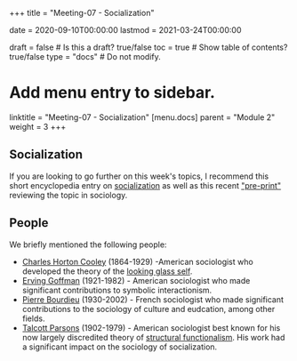 +++
title = "Meeting-07 - Socialization"

date = 2020-09-10T00:00:00
lastmod = 2021-03-24T00:00:00

draft = false  # Is this a draft? true/false
toc = true  # Show table of contents? true/false
type = "docs"  # Do not modify.

# Add menu entry to sidebar.
linktitle = "Meeting-07 - Socialization"
[menu.docs]
  parent = "Module 2"
  weight = 3
+++

## Socialization
If you are looking to go further on this week's topics, I recommend this short encyclopedia entry on [socialization](https://www-sciencedirect-com.ezp.slu.edu/science/article/pii/B0080430767019641) as well as this recent ["pre-print"](https://osf.io/preprints/socarxiv/zp2wy/) reviewing the topic in sociology.

## People
We briefly mentioned the following people:

* [Charles Horton Cooley](https://en.wikipedia.org/wiki/Charles_Cooley) (1864-1929) -American sociologist who developed the theory of the [looking glass self](https://en.wikipedia.org/wiki/Looking-glass_self).
* [Erving Goffman](https://www-sciencedirect-com.ezp.slu.edu/science/article/pii/B0080430767002497) (1921-1982) - American sociologist who made significant contributions to symbolic interactionism.
* [Pierre Bourdieu](https://en.wikipedia.org/wiki/Pierre_Bourdieu) (1930-2002) - French sociologist who made significant contributions to the sociology of culture and eudcation, among other fields. 
* [Talcott Parsons](http://ezp.slu.edu/login?url=https://www.sciencedirect.com/science/article/pii/B0080430767003168) (1902-1979) - American sociologist best known for his now largely discredited theory of [structural functionalism](https://www-sciencedirect-com.ezp.slu.edu/science/article/pii/B0080430767018866). His work had a significant impact on the sociology of socialization.
